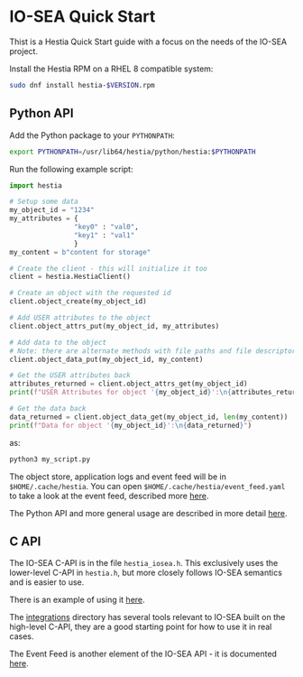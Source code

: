 # IO-SEA Quick Start

Thist is a Hestia Quick Start guide with a focus on the needs of the IO-SEA project.

Install the Hestia RPM on a RHEL 8 compatible system:

```bash
sudo dnf install hestia-$VERSION.rpm
```

## Python API

Add the Python package to your `PYTHONPATH`:

```bash
export PYTHONPATH=/usr/lib64/hestia/python/hestia:$PYTHONPATH
```

Run the following example script:

```python
import hestia

# Setup some data
my_object_id = "1234"
my_attributes = {
                "key0" : "val0", 
                "key1" : "val1"
                }
my_content = b"content for storage"

# Create the client - this will initialize it too
client = hestia.HestiaClient()

# Create an object with the requested id
client.object_create(my_object_id)

# Add USER attributes to the object
client.object_attrs_put(my_object_id, my_attributes)

# Add data to the object
# Note: there are alternate methods with file paths and file descriptors also
client.object_data_put(my_object_id, my_content)

# Get the USER attributes back
attributes_returned = client.object_attrs_get(my_object_id)
print(f"USER Attributes for object '{my_object_id}':\n{attributes_returned}")

# Get the data back
data_returned = client.object_data_get(my_object_id, len(my_content))
print(f"Data for object '{my_object_id}':\n{data_returned}")
```

as:

```bash
python3 my_script.py
```

The object store, application logs and event feed will be in `$HOME/.cache/hestia`. You can open `$HOME/.cache/hestia/event_feed.yaml` to take a look at the event feed, described more [here](https://git.ichec.ie/io-sea-internal/hestia/-/blob/devel/doc/internals/EventFeed.md).

The Python API and more general usage are described in more detail [here](https://git.ichec.ie/io-sea-internal/hestia/-/blob/devel/doc/UserGuide.md).

## C API

The IO-SEA C-API is in the file `hestia_iosea.h`. This exclusively uses the lower-level C-API in `hestia.h`, but more closely follows IO-SEA semantics and is easier to use.

There is an example of using it [here](/examples/sample_cmake_app/main_iosea.c).

The [integrations](/src/integrations/README.md) directory has several tools relevant to IO-SEA built on the high-level C-API, they are a good starting point for how to use it in real cases.

The Event Feed is another element of the IO-SEA API - it is documented [here](https://git.ichec.ie/io-sea-internal/hestia/-/blob/devel/doc/internals/EventFeed.md).